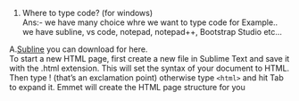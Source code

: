 1. Where to type code? (for windows)<br>
Ans:- we have many choice whre we want to type code for Example.. we have subline, vs code, notepad, notepad++, Bootstrap Studio etc... <br>


A.<a href="https://www.sublimetext.com/download">Subline</a> you can download for here.<br>
To start a new HTML page, first create a new file in Sublime Text and save it with the .html extension. This will set the syntax of your document to HTML. Then type ! (that’s an exclamation point) otherwise type ```<html>``` and hit Tab to expand it. Emmet will create the HTML page structure for you

